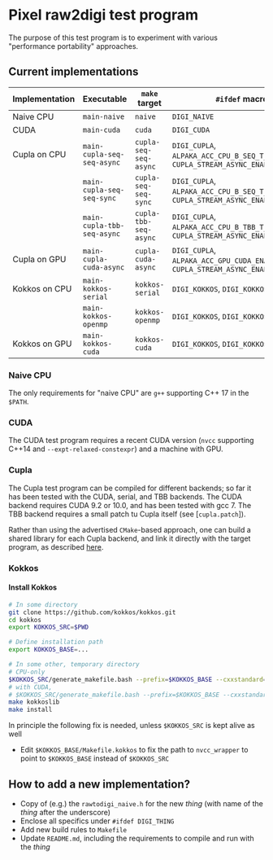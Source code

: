 # Pixel raw2digi test program

The purpose of this test program is to experiment with various
"performance portability" approaches.

## Current implementations

| Implementation | Executable                   | `make` target         | `#ifdef` macros                                                                       |
|----------------|------------------------------|-----------------------|---------------------------------------------------------------------------------------|
| Naive CPU      | `main-naive`                 |`naive`                | `DIGI_NAIVE`                                                                          |
| CUDA           | `main-cuda`                  |`cuda`                 | `DIGI_CUDA`                                                                           |
| Cupla on CPU   | `main-cupla-seq-seq-async`   |`cupla-seq-seq-async`  | `DIGI_CUPLA`, `ALPAKA_ACC_CPU_B_SEQ_T_SEQ_ENABLED`, `CUPLA_STREAM_ASYNC_ENABLED=1`    |
|                | `main-cupla-seq-seq-sync`    |`cupla-seq-seq-sync`   | `DIGI_CUPLA`, `ALPAKA_ACC_CPU_B_SEQ_T_SEQ_ENABLED`, `CUPLA_STREAM_ASYNC_ENABLED=0`    |
|                | `main-cupla-tbb-seq-async`   |`cupla-tbb-seq-async`  | `DIGI_CUPLA`, `ALPAKA_ACC_CPU_B_TBB_T_SEQ_ENABLED`, `CUPLA_STREAM_ASYNC_ENABLED=1`    |
| Cupla on GPU   | `main-cupla-cuda-async`      |`cupla-cuda-async`     | `DIGI_CUPLA`, `ALPAKA_ACC_GPU_CUDA_ENABLED`,        `CUPLA_STREAM_ASYNC_ENABLED=1`    |
| Kokkos on CPU  | `main-kokkos-serial`         |`kokkos-serial`        | `DIGI_KOKKOS`, `DIGI_KOKKOS_SERIAL`                                                   |
|                | `main-kokkos-openmp`         |`kokkos-openmp`        | `DIGI_KOKKOS`, `DIGI_KOKKOS_OPENMP`                                                   |
| Kokkos on GPU  | `main-kokkos-cuda`           |`kokkos-cuda`          | `DIGI_KOKKOS`, `DIGI_KOKKOS_CUDA`                                                     |

### Naive CPU

The only requirements for "naive CPU" are `g++` supporting C++ 17 in the `$PATH`.

### CUDA

The CUDA test program requires a recent CUDA version (`nvcc`
supporting C++14 and `--expt-relaxed-constexpr`) and a machine with
GPU.

### Cupla

The Cupla test program can be compiled for different backends; so far it has
been tested with the CUDA, serial, and TBB backends.
The CUDA backend requires CUDA 9.2 or 10.0, and has been tested with gcc 7.
The TBB backend requires a small patch tu Cupla itself (see [`cupla.patch`]).

Rather than using the advertised `CMake`-based approach, one can build a shared
library for each Cupla backend, and link it directly with the target program,
as described [here](AlpakaAndCupla.md).

### Kokkos

#### Install Kokkos
```bash
# In some directory
git clone https://github.com/kokkos/kokkos.git
cd kokkos
export KOKKOS_SRC=$PWD

# Define installation path
export KOKKOS_BASE=...

# In some other, temporary directory
# CPU-only
$KOKKOS_SRC/generate_makefile.bash --prefix=$KOKKOS_BASE --cxxstandard=c++17 --with-openmp --with-pthread --with-serial [--with-cuda=PATH_TO_CUDA]
# with CUDA,
# $KOKKOS_SRC/generate_makefile.bash --prefix=$KOKKOS_BASE --cxxstandard=c++14 --with-openmp --with-pthread --with-serial --with-cuda=<PATH_TO_CUDA> --arch=Pascal60 --with-cuda-options=enable_lambda
make kokkoslib
make install
```

In principle the following fix is needed, unless `$KOKKOS_SRC` is kept alive as well
* Edit `$KOKKOS_BASE/Makefile.kokkos` to fix the path to `nvcc_wrapper` to point to `$KOKKOS_BASE` instead of `$KOKKOS_SRC`

## How to add a new implementation?

- Copy of (e.g.) the `rawtodigi_naive.h` for the new *thing* (with name of the *thing* after the underscore)
- Enclose all specifics under `#ifdef DIGI_THING`
- Add new build rules to `Makefile`
- Update `README.md`, including the requirements to compile and run with the *thing*
